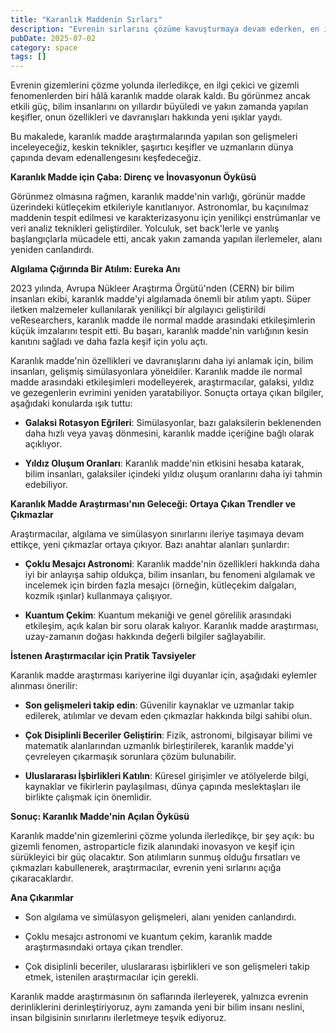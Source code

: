 ```yaml
---
title: "Karanlık Maddenin Sırları"
description: "Evrenin sırlarını çözüme kavuşturmaya devam ederken, en ilgi çekici ve gizemli olgulardan biri ka..."
pubDate: 2025-07-02
category: space
tags: []
---
```


Evrenin gizemlerini çözme yolunda ilerledikçe, en ilgi çekici ve gizemli fenomenlerden biri hâlâ karanlık madde olarak kaldı. Bu görünmez ancak etkili güç, bilim insanlarını on yıllardır büyüledi ve yakın zamanda yapılan keşifler, onun özellikleri ve davranışları hakkında yeni ışıklar yaydı.

Bu makalede, karanlık madde araştırmalarında yapılan son gelişmeleri inceleyeceğiz, keskin teknikler, şaşırtıcı keşifler ve uzmanların dünya çapında devam edenallengesını keşfedeceğiz.

**Karanlık Madde için Çaba: Direnç ve İnovasyonun Öyküsü**

Görünmez olmasına rağmen, karanlık madde'nin varlığı, görünür madde üzerindeki kütleçekim etkileriyle kanıtlanıyor. Astronomlar, bu kaçınılmaz maddenin tespit edilmesi ve karakterizasyonu için yenilikçi enstrümanlar ve veri analiz teknikleri geliştirdiler. Yolculuk, set back'lerle ve yanlış başlangıçlarla mücadele etti, ancak yakın zamanda yapılan ilerlemeler, alanı yeniden canlandırdı.

**Algılama Çığırında Bir Atılım: Eureka Anı**

2023 yılında, Avrupa Nükleer Araştırma Örgütü'nden (CERN) bir bilim insanları ekibi, karanlık madde'yi algılamada önemli bir atılım yaptı. Süper iletken malzemeler kullanılarak yenilikçi bir algılayıcı geliştirildi veResearchers, karanlık madde ile normal madde arasındaki etkileşimlerin küçük imzalarını tespit etti. Bu başarı, karanlık madde'nin varlığının kesin kanıtını sağladı ve daha fazla keşif için yolu açtı.

Karanlık madde'nin özellikleri ve davranışlarını daha iyi anlamak için, bilim insanları, gelişmiş simülasyonlara yöneldiler. Karanlık madde ile normal madde arasındaki etkileşimleri modelleyerek, araştırmacılar, galaksi, yıldız ve gezegenlerin evrimini yeniden yaratabiliyor. Sonuçta ortaya çıkan bilgiler, aşağıdaki konularda ışık tuttu:

* **Galaksi Rotasyon Eğrileri**: Simülasyonlar, bazı galaksilerin beklenenden daha hızlı veya yavaş dönmesini, karanlık madde içeriğine bağlı olarak açıklıyor.

* **Yıldız Oluşum Oranları**: Karanlık madde'nin etkisini hesaba katarak, bilim insanları, galaksiler içindeki yıldız oluşum oranlarını daha iyi tahmin edebiliyor.

**Karanlık Madde Araştırması'nın Geleceği: Ortaya Çıkan Trendler ve Çıkmazlar**

Araştırmacılar, algılama ve simülasyon sınırlarını ileriye taşımaya devam ettikçe, yeni çıkmazlar ortaya çıkıyor. Bazı anahtar alanları şunlardır:

* **Çoklu Mesajcı Astronomi**: Karanlık madde'nin özellikleri hakkında daha iyi bir anlayışa sahip oldukça, bilim insanları, bu fenomeni algılamak ve incelemek için birden fazla mesajcı (örneğin, kütleçekim dalgaları, kozmik ışınlar) kullanmaya çalışıyor.

* **Kuantum Çekim**: Kuantum mekaniği ve genel görelilik arasındaki etkileşim, açık kalan bir soru olarak kalıyor. Karanlık madde araştırması, uzay-zamanın doğası hakkında değerli bilgiler sağlayabilir.

**İstenen Araştırmacılar için Pratik Tavsiyeler**

Karanlık madde araştırması kariyerine ilgi duyanlar için, aşağıdaki eylemler alınması önerilir:

* **Son gelişmeleri takip edin**: Güvenilir kaynaklar ve uzmanlar takip edilerek, atılımlar ve devam eden çıkmazlar hakkında bilgi sahibi olun.

* **Çok Disiplinli Beceriler Geliştirin**: Fizik, astronomi, bilgisayar bilimi ve matematik alanlarından uzmanlık birleştirilerek, karanlık madde'yi çevreleyen çıkarmaşık sorunlara çözüm bulunabilir.

* **Uluslararası İşbirlikleri Katılın**: Küresel girişimler ve atölyelerde bilgi, kaynaklar ve fikirlerin paylaşılması, dünya çapında meslektaşları ile birlikte çalışmak için önemlidir.

**Sonuç: Karanlık Madde'nin Açılan Öyküsü**

Karanlık madde'nin gizemlerini çözme yolunda ilerledikçe, bir şey açık: bu gizemli fenomen, astroparticle fizik alanındaki inovasyon ve keşif için sürükleyici bir güç olacaktır. Son atılımların sunmuş olduğu fırsatları ve çıkmazları kabullenerek, araştırmacılar, evrenin yeni sırlarını açığa çıkaracaklardır.

**Ana Çıkarımlar**

* Son algılama ve simülasyon gelişmeleri, alanı yeniden canlandırdı.

* Çoklu mesajcı astronomi ve kuantum çekim, karanlık madde araştırmasındaki ortaya çıkan trendler.

* Çok disiplinli beceriler, uluslararası işbirlikleri ve son gelişmeleri takip etmek, istenilen araştırmacılar için gerekli.

Karanlık madde araştırmasının ön saflarında ilerleyerek, yalnızca evrenin derinliklerini derinleştiriyoruz, aynı zamanda yeni bir bilim insanı neslini, insan bilgisinin sınırlarını ilerletmeye teşvik ediyoruz.
